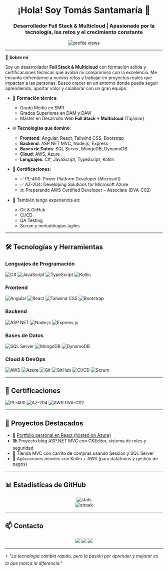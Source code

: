 <h1 align="center">¡Hola! Soy Tomás Santamaría 👋</h1>
<h3 align="center">Desarrollador Full Stack & Multicloud | Apasionado por la tecnología, los retos y el crecimiento constante</h3>

<p align="center">
  <img src="https://komarev.com/ghpvc/?username=TommySanta&label=Profile%20views&color=0e75b6&style=flat" alt="profile views" />
</p>

---

🎯 **Sobre mí**

Soy un desarrollador **Full Stack & Multicloud** con formación sólida y certificaciones técnicas que avalan mi compromiso con la excelencia. Me encanta enfrentarme a nuevos retos y trabajar en proyectos reales que impactan a las personas. Busco crecer en un entorno donde pueda seguir aprendiendo, aportar valor y colaborar con un gran equipo.

- 💼 **Formación técnica**:
  - Grado Medio en SMR
  - Grados Superiores en DAM y DAW
  - Máster en Desarrollo Web **Full Stack + Multicloud** (Tajamar)

- 🌐 **Tecnologías que domino**:
  - **Frontend**: Angular, React, Tailwind CSS, Bootstrap
  - **Backend**: ASP.NET MVC, Node.js, Express
  - **Bases de Datos**: SQL Server, MongoDB, DynamoDB
  - **Cloud**: AWS, Azure
  - **Lenguajes**: C#, JavaScript, TypeScript, Kotlin

- 📜 **Certificaciones**:
  - ✅ PL-400: Power Platform Developer (Microsoft)
  - ✅ AZ-204: Developing Solutions for Microsoft Azure
  - 🔜 Preparando AWS Certified Developer – Associate (DVA-C02)

- 🔧 También tengo experiencia en:
  - Git & GitHub
  - CI/CD
  - QA Testing
  - Scrum y metodologías ágiles

---

## 🛠️ Tecnologías y Herramientas

### Lenguajes de Programación

![C#](https://img.shields.io/badge/C%23-239120?style=for-the-badge&logo=c-sharp&logoColor=white)
![JavaScript](https://img.shields.io/badge/JavaScript-F7DF1E?style=for-the-badge&logo=javascript&logoColor=black)
![TypeScript](https://img.shields.io/badge/TypeScript-007ACC?style=for-the-badge&logo=typescript&logoColor=white)
![Kotlin](https://img.shields.io/badge/Kotlin-0095D5?style=for-the-badge&logo=kotlin&logoColor=white)

### Frontend

![Angular](https://img.shields.io/badge/Angular-DD0031?style=for-the-badge&logo=angular&logoColor=white)
![React](https://img.shields.io/badge/React-20232A?style=for-the-badge&logo=react&logoColor=61DAFB)
![Tailwind CSS](https://img.shields.io/badge/Tailwind_CSS-38B2AC?style=for-the-badge&logo=tailwind-css&logoColor=white)
![Bootstrap](https://img.shields.io/badge/Bootstrap-563D7C?style=for-the-badge&logo=bootstrap&logoColor=white)

### Backend

![ASP.NET](https://img.shields.io/badge/ASP.NET-512BD4?style=for-the-badge&logo=dotnet&logoColor=white)
![Node.js](https://img.shields.io/badge/Node.js-339933?style=for-the-badge&logo=nodedotjs&logoColor=white)
![Express.js](https://img.shields.io/badge/Express.js-000000?style=for-the-badge&logo=express&logoColor=white)

### Bases de Datos

![SQL Server](https://img.shields.io/badge/SQL_Server-CC2927?style=for-the-badge&logo=microsoft-sql-server&logoColor=white)
![MongoDB](https://img.shields.io/badge/MongoDB-47A248?style=for-the-badge&logo=mongodb&logoColor=white)
![DynamoDB](https://img.shields.io/badge/DynamoDB-4053D6?style=for-the-badge&logo=amazon-dynamodb&logoColor=white)

### Cloud & DevOps

![AWS](https://img.shields.io/badge/AWS-232F3E?style=for-the-badge&logo=amazon-aws&logoColor=white)
![Azure](https://img.shields.io/badge/Azure-0078D4?style=for-the-badge&logo=microsoft-azure&logoColor=white)
![Git](https://img.shields.io/badge/Git-F05032?style=for-the-badge&logo=git&logoColor=white)
![GitHub](https://img.shields.io/badge/GitHub-181717?style=for-the-badge&logo=github&logoColor=white)
![CI/CD](https://img.shields.io/badge/CI/CD-007ACC?style=for-the-badge&logo=azure-devops&logoColor=white)
![Scrum](https://img.shields.io/badge/Scrum-6DB33F?style=for-the-badge&logo=scrumalliance&logoColor=white)

---

## 📜 Certificaciones

![PL-400](https://img.shields.io/badge/PL--400-Power_Platform_Developer-0078D4?style=for-the-badge&logo=microsoft&logoColor=white)
![AZ-204](https://img.shields.io/badge/AZ--204-Developing_Solutions_for_Microsoft_Azure-0078D4?style=for-the-badge&logo=microsoft-azure&logoColor=white)
![AWS DVA-C02](https://img.shields.io/badge/AWS_Developer_Associate-DVA--C02-232F3E?style=for-the-badge&logo=amazon-aws&logoColor=white)

---

## 🚀 Proyectos Destacados

- 🧭 [Portfolio personal en React (hosted on Azure)](https://blue-pebble-019d55e03.6.azurestaticapps.net/)
- 📚 Proyecto blog ASP.NET MVC con CKEditor, sistema de roles y seguridad
- 🛒 Tienda MVC con carrito de compras usando Session y SQL Server
- 📱 Aplicaciones móviles con Kotlin + AWS (para datáfonos y gestión de pagos)

---

## 📊 Estadísticas de GitHub

<p align="center">
  <img src="https://github-readme-stats.vercel.app/api?username=TommySanta&show_icons=true&theme=radical" alt="stats" />
  <br/>
  <img src="https://github-readme-streak-stats.herokuapp.com/?user=TommySanta&theme=radical" alt="streak" />
</p>

---

## 📫 Contacto

<p align="center">
  <a href="mailto:tomas.antamaria.benito@gmail.com"><img src="https://img.shields.io/badge/Email-D14836?style=for-the-badge&logo=gmail&logoColor=white"/></a>
  <a href="https://www.linkedin.com/in/tomás-santamaría-benito/"><img src="https://img.shields.io/badge/LinkedIn-0077B5?style=for-the-badge&logo=linkedin&logoColor=white"/></a>
  <a href="https://blue-pebble-019d55e03.6.azurestaticapps.net/"><img src="https://img.shields.io/badge/Portfolio-000000?style=for-the-badge&logo=react&logoColor=white"/></a>
</p>

---

⚡ _"La tecnología cambia rápido, pero la pasión por aprender y mejorar es lo que marca la diferencia."_

